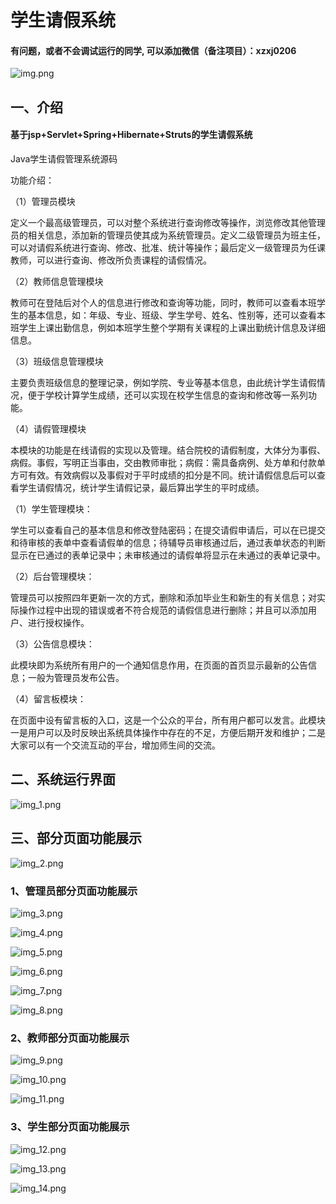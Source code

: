 # 学生请假系统

#### 有问题，或者不会调试运行的同学, 可以添加微信（备注项目）：xzxj0206

![img.png](imgs/img.png)

## 一、介绍

#### 基于jsp+Servlet+Spring+Hibernate+Struts的学生请假系统

Java学生请假管理系统源码

功能介绍：

（1）管理员模块

定义一个最高级管理员，可以对整个系统进行查询修改等操作，浏览修改其他管理员的相关信息，添加新的管理员使其成为系统管理员。定义二级管理员为班主任，可以对请假系统进行查询、修改、批准、统计等操作；最后定义一级管理员为任课教师，可以进行查询、修改所负责课程的请假情况。

（2）教师信息管理模块

教师可在登陆后对个人的信息进行修改和查询等功能，同时，教师可以查看本班学生的基本信息，如：年级、专业、班级、学生学号、姓名、性别等，还可以查看本班学生上课出勤信息，例如本班学生整个学期有关课程的上课出勤统计信息及详细信息。

（3）班级信息管理模块

主要负责班级信息的整理记录，例如学院、专业等基本信息，由此统计学生请假情况，便于学校计算学生成绩，还可以实现在校学生信息的查询和修改等一系列功能。

（4）请假管理模块

本模块的功能是在线请假的实现以及管理。结合院校的请假制度，大体分为事假、病假。事假，写明正当事由，交由教师审批；病假：需具备病例、处方单和付款单方可有效。有效病假以及事假对于平时成绩的扣分是不同。统计请假信息后可以查看学生请假情况，统计学生请假记录，最后算出学生的平时成绩。


（1）学生管理模块：

学生可以查看自己的基本信息和修改登陆密码；在提交请假申请后，可以在已提交和待审核的表单中查看请假单的信息；待辅导员审核通过后，通过表单状态的判断显示在已通过的表单记录中；未审核通过的请假单将显示在未通过的表单记录中。

（2）后台管理模块：

管理员可以按照四年更新一次的方式，删除和添加毕业生和新生的有关信息；对实际操作过程中出现的错误或者不符合规范的请假信息进行删除；并且可以添加用户、进行授权操作。

（3）公告信息模块：

此模块即为系统所有用户的一个通知信息作用，在页面的首页显示最新的公告信息；一般为管理员发布公告。

（4）留言板模块：

在页面中设有留言板的入口，这是一个公众的平台，所有用户都可以发言。此模块一是用户可以及时反映出系统具体操作中存在的不足，方便后期开发和维护；二是大家可以有一个交流互动的平台，增加师生间的交流。

## 二、系统运行界面

![img_1.png](imgs/img_1.png)

## 三、部分页面功能展示

![img_2.png](imgs/img_2.png)

### 1、管理员部分页面功能展示

![img_3.png](imgs/img_3.png)

![img_4.png](imgs/img_4.png)

![img_5.png](imgs/img_5.png)

![img_6.png](imgs/img_6.png)

![img_7.png](imgs/img_7.png)

![img_8.png](imgs/img_8.png)

### 2、教师部分页面功能展示

![img_9.png](imgs/img_9.png)

![img_10.png](imgs/img_10.png)

![img_11.png](imgs/img_11.png)

### 3、学生部分页面功能展示

![img_12.png](imgs/img_12.png)

![img_13.png](imgs/img_13.png)

![img_14.png](imgs/img_14.png)